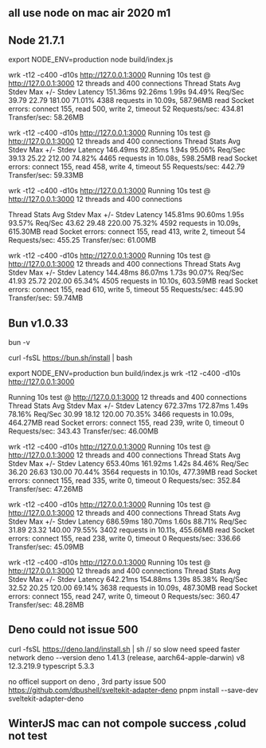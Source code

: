 ## all use node on mac air 2020 m1


## Node 21.7.1
export NODE_ENV=production
node build/index.js

wrk -t12 -c400 -d10s http://127.0.0.1:3000
Running 10s test @ http://127.0.0.1:3000
  12 threads and 400 connections
  Thread Stats   Avg      Stdev     Max   +/- Stdev
    Latency   151.36ms   92.26ms   1.99s    94.49%
    Req/Sec    39.79     22.79   181.00     71.01%
  4388 requests in 10.09s, 587.96MB read
  Socket errors: connect 155, read 500, write 2, timeout 52
Requests/sec:    434.81
Transfer/sec:     58.26MB

wrk -t12 -c400 -d10s http://127.0.0.1:3000
Running 10s test @ http://127.0.0.1:3000
  12 threads and 400 connections
  Thread Stats   Avg      Stdev     Max   +/- Stdev
    Latency   146.49ms   92.85ms   1.94s    95.06%
    Req/Sec    39.13     25.22   212.00     74.82%
  4465 requests in 10.08s, 598.25MB read
  Socket errors: connect 155, read 458, write 4, timeout 55
Requests/sec:    442.79
Transfer/sec:     59.33MB

 wrk -t12 -c400 -d10s http://127.0.0.1:3000
Running 10s test @ http://127.0.0.1:3000
  12 threads and 400 connections

  Thread Stats   Avg      Stdev     Max   +/- Stdev
    Latency   145.81ms   90.60ms   1.95s    93.57%
    Req/Sec    43.62     29.48   220.00     75.32%
  4592 requests in 10.09s, 615.30MB read
  Socket errors: connect 155, read 413, write 2, timeout 54
Requests/sec:    455.25
Transfer/sec:     61.00MB


 wrk -t12 -c400 -d10s http://127.0.0.1:3000
Running 10s test @ http://127.0.0.1:3000
  12 threads and 400 connections
  Thread Stats   Avg      Stdev     Max   +/- Stdev
    Latency   144.48ms   86.07ms   1.73s    90.07%
    Req/Sec    41.93     25.72   202.00     65.34%
  4505 requests in 10.10s, 603.59MB read
  Socket errors: connect 155, read 610, write 5, timeout 55
Requests/sec:    445.90
Transfer/sec:     59.74MB


## Bun v1.0.33
bun -v

curl -fsSL https://bun.sh/install | bash

export NODE_ENV=production
bun build/index.js
wrk -t12 -c400 -d10s http://127.0.0.1:3000

Running 10s test @ http://127.0.0.1:3000
  12 threads and 400 connections
  Thread Stats   Avg      Stdev     Max   +/- Stdev
    Latency   672.37ms  172.87ms   1.49s    78.16%
    Req/Sec    30.99     18.12   120.00     70.35%
  3466 requests in 10.09s, 464.27MB read
  Socket errors: connect 155, read 239, write 0, timeout 0
Requests/sec:    343.43
Transfer/sec:     46.00MB

wrk -t12 -c400 -d10s http://127.0.0.1:3000
Running 10s test @ http://127.0.0.1:3000
  12 threads and 400 connections
  Thread Stats   Avg      Stdev     Max   +/- Stdev
    Latency   653.40ms  161.92ms   1.42s    84.46%
    Req/Sec    36.20     26.63   130.00     70.44%
  3564 requests in 10.10s, 477.39MB read
  Socket errors: connect 155, read 335, write 0, timeout 0
Requests/sec:    352.84
Transfer/sec:     47.26MB


wrk -t12 -c400 -d10s http://127.0.0.1:3000
Running 10s test @ http://127.0.0.1:3000
  12 threads and 400 connections
  Thread Stats   Avg      Stdev     Max   +/- Stdev
    Latency   686.59ms  180.70ms   1.60s    88.71%
    Req/Sec    31.89     23.32   140.00     79.55%
  3402 requests in 10.11s, 455.66MB read
  Socket errors: connect 155, read 238, write 0, timeout 0
Requests/sec:    336.66
Transfer/sec:     45.09MB

wrk -t12 -c400 -d10s http://127.0.0.1:3000
Running 10s test @ http://127.0.0.1:3000
  12 threads and 400 connections
  Thread Stats   Avg      Stdev     Max   +/- Stdev
    Latency   642.21ms  154.88ms   1.39s    85.38%
    Req/Sec    32.52     20.25   120.00     69.14%
  3638 requests in 10.09s, 487.30MB read
  Socket errors: connect 155, read 247, write 0, timeout 0
Requests/sec:    360.47
Transfer/sec:     48.28MB


## Deno could not issue 500
curl -fsSL https://deno.land/install.sh | sh // so slow need speed faster network
deno --version
deno 1.41.3 (release, aarch64-apple-darwin)
v8 12.3.219.9
typescript 5.3.3

no officel support on deno , 3rd party issue 500
https://github.com/dbushell/sveltekit-adapter-deno
pnpm install --save-dev sveltekit-adapter-deno

## WinterJS mac can not compole success ,colud not test
